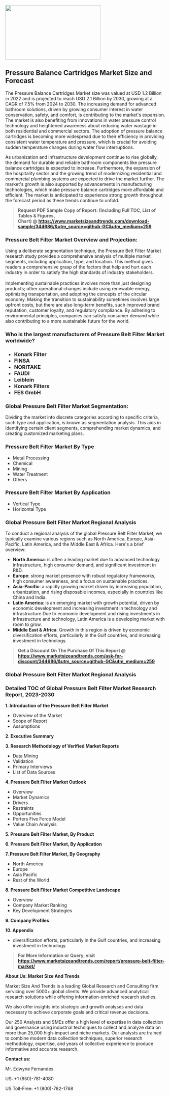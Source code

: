 <p><img class="alignnone size-medium wp-image-20088" src="https://ffe5etoiles.com/wp-content/uploads/2024/12/MST1-300x171.png" alt="" width="300" height="171" /></p><h2>Pressure Balance Cartridges Market Size and Forecast</h2><p>The Pressure Balance Cartridges Market size was valued at USD 1.2 Billion in 2022 and is projected to reach USD 2.1 Billion by 2030, growing at a CAGR of 7.5% from 2024 to 2030. The increasing demand for advanced bathroom solutions, driven by growing consumer interest in water conservation, safety, and comfort, is contributing to the market's expansion. The market is also benefiting from innovations in water pressure control technology and heightened awareness about reducing water wastage in both residential and commercial sectors. The adoption of pressure balance cartridges is becoming more widespread due to their efficiency in providing consistent water temperature and pressure, which is crucial for avoiding sudden temperature changes during water flow interruptions.</p><p>As urbanization and infrastructure development continue to rise globally, the demand for durable and reliable bathroom components like pressure balance cartridges is expected to increase. Furthermore, the expansion of the hospitality sector and the growing trend of modernizing residential and commercial plumbing systems are expected to drive the market further. The market's growth is also supported by advancements in manufacturing technologies, which make pressure balance cartridges more affordable and efficient. The market is anticipated to experience strong growth throughout the forecast period as these trends continue to unfold.</p></p><blockquote id="" class=""><strong>Request PDF Sample Copy of Report: (Including Full TOC, List of Tables &amp; Figures, Chart)&nbsp;@&nbsp;<strong><a href="https://www.marketsizeandtrends.com/download-sample/344686/&utm_source=github-GC&utm_medium=259" target="_blank">https://www.marketsizeandtrends.com/download-sample/344686/&utm_source=github-GC&utm_medium=259</a></strong></strong></blockquote><h3 id="" class="">Pressure Belt Filter Market&nbsp;Overview and Projection:</h3><p id="" class="">Using a deliberate segmentation technique, the Pressure Belt Filter Market research study provides a comprehensive analysis of multiple market segments, including application, type, and location. This method gives readers a comprehensive grasp of the factors that help and hurt each industry in order to satisfy the high standards of industry stakeholders. <br /> <br />Implementing sustainable practices involves more than just designing products; other operational changes include using renewable energy, optimizing transportation, and adopting the concepts of the circular economy. Making the transition to sustainability sometimes involves large upfront costs, but there are also long-term benefits, such improved brand reputation, customer loyalty, and regulatory compliance. By adhering to environmental principles, companies can satisfy consumer demand while also contributing to a more sustainable future for the world.</p><h3 id="" class="">Who is the largest manufacturers of&nbsp;Pressure Belt Filter Market worldwide?</h3><h3 class=""><p><ul><li>Konark Filter </li><li> FINSA </li><li> NORITAKE </li><li> FAUDI </li><li> Leiblein </li><li> Konark Filters </li><li> FES GmbH</li></ul></p></h3><h3 id="" class="">Global&nbsp;Pressure Belt Filter Market Segmentation:</h3><p id="" class="">Dividing the market into discrete categories according to specific criteria, such type and application, is known as segmentation analysis. This aids in identifying certain client segments, comprehending market dynamics, and creating customized marketing plans.</p><h3 id="" class="">Pressure Belt Filter Market&nbsp;By Type</h3><p><p><ul><li>Metal Processing</li><li> Chemical</li><li> Mining</li><li> Water Treatment</li><li> Others</p></li></ul></p></p><h3 id="" class="">Pressure Belt Filter Market&nbsp;By Application</h3><p class=""><p><ul><li>Vertical Type</li><li> Horizontal Type</li></ul></p></p><h3 id="" class="">Global Pressure Belt Filter Market Regional Analysis</h3><p id="" class="">To conduct a regional analysis of the global Pressure Belt Filter Market, we typically examine various regions such as North America, Europe, Asia-Pacific, Latin America, and the Middle East &amp; Africa. Here's a brief overview:</p><ul><li><strong>North America</strong>: is often a leading market due to advanced technology infrastructure, high consumer demand, and significant investment in R&amp;D.</li><li><strong>Europe</strong>: strong market presence with robust regulatory frameworks, high consumer awareness, and a focus on sustainable practices.</li><li><strong>Asia-Pacific</strong>: a rapidly growing market driven by increasing population, urbanization, and rising disposable incomes, especially in countries like China and India.</li><li><strong>Latin America</strong>: is an emerging market with growth potential, driven by economic development and increasing investment in technology and infrastructure.Due to economic development and rising investments in infrastructure and technology, Latin America is a developing market with room to grow.</li><li><strong>Middle East &amp; Africa</strong>: Growth in this region is driven by economic diversification efforts, particularly in the Gulf countries, and increasing investment in technology.</li></ul><blockquote id="" class=""><strong>Get a Discount On The Purchase Of This Report @ <strong><a href="https://www.marketsizeandtrends.com/ask-for-discount/344686/&utm_source=github-GC&utm_medium=259" target="_blank">https://www.marketsizeandtrends.com/ask-for-discount/344686/&utm_source=github-GC&utm_medium=259</a></strong></strong></blockquote><h3 id="" class="">Global Pressure Belt Filter Market Regional Analysis</h3><h3 id="" class="">Detailed TOC of Global Pressure Belt Filter Market Research Report, 2023-2030</h3><p id="" class=""><strong>1. Introduction of the Pressure Belt Filter Market</strong></p><ul><li>Overview of the Market</li><li>Scope of Report</li><li>Assumptions</li></ul><p id="" class=""><strong>2. Executive Summary</strong></p><p id="" class=""><strong>3. Research Methodology of Verified Market Reports</strong></p><ul><li>Data Mining</li><li>Validation</li><li>Primary Interviews</li><li>List of Data Sources</li></ul><p id="" class=""><strong>4. Pressure Belt Filter Market Outlook</strong></p><ul><li>Overview</li><li>Market Dynamics</li><li>Drivers</li><li>Restraints</li><li>Opportunities</li><li>Porters Five Force Model</li><li>Value Chain Analysis</li></ul><p id="" class=""><strong>5. Pressure Belt Filter Market, By Product</strong></p><p id="" class=""><strong>6. Pressure Belt Filter Market, By Application</strong></p><p id="" class=""><strong>7. Pressure Belt Filter Market, By Geography</strong></p><ul><li>North America</li><li>Europe</li><li>Asia Pacific</li><li>Rest of the World</li></ul><p id="" class=""><strong>8. Pressure Belt Filter Market Competitive Landscape</strong></p><ul><li>Overview</li><li>Company Market Ranking</li><li>Key Development Strategies</li></ul><p id="" class=""><strong>9. Company Profiles</strong></p><p id="" class=""><strong>10. Appendix</strong></p><ul><li>diversification efforts, particularly in the Gulf countries, and increasing investment in technology.</li></ul><blockquote id="" class=""><strong>For More Information or Query, visit <strong><strong><a href="https://www.marketsizeandtrends.com/report/pressure-belt-filter-market/" target="_blank">https://www.marketsizeandtrends.com/report/pressure-belt-filter-market/</a></strong></strong></strong></blockquote><p id="" class=""><strong>About Us: Market Size And Trends</strong></p><p id="" class="">Market Size And Trends is a leading Global Research and Consulting firm servicing over 5000+ global clients. We provide advanced analytical research solutions while offering information-enriched research studies.</p><p id="" class="">We also offer insights into strategic and growth analyses and data necessary to achieve corporate goals and critical revenue decisions.</p><p id="" class="">Our 250 Analysts and SMEs offer a high level of expertise in data collection and governance using industrial techniques to collect and analyze data on more than 25,000 high-impact and niche markets. Our analysts are trained to combine modern data collection techniques, superior research methodology, expertise, and years of collective experience to produce informative and accurate research.</p><p id="" class=""><strong>Contact us:</strong></p><p id="" class="">Mr. Edwyne Fernandes</p><p id="" class="">US: +1 (650)-781-4080</p><p id="" class="">US Toll-Free: +1 (800)-782-1768</p>
